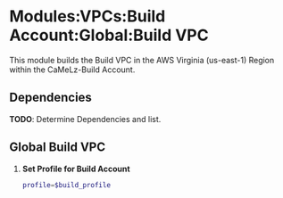 # Modules:VPCs:Build Account:Global:Build VPC

This module builds the Build VPC in the AWS Virginia (us-east-1) Region within the CaMeLz-Build Account.

## Dependencies

**TODO**: Determine Dependencies and list.

## Global Build VPC

1. **Set Profile for Build Account**

    ```bash
    profile=$build_profile
    ```
